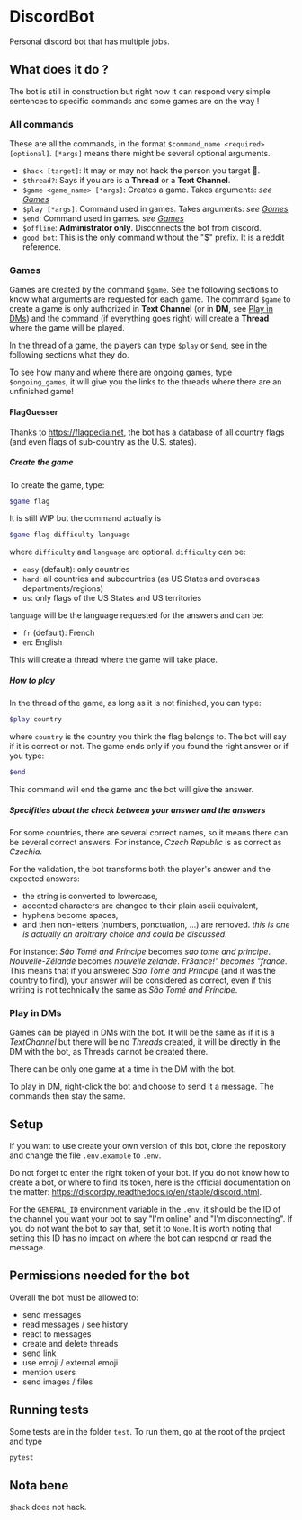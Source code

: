 # DiscordBot

Personal discord bot that has multiple jobs.

## What does it do ?

The bot is still in construction but right now it can respond very simple sentences to specific commands and some games are on the way !

### All commands

These are all the commands, in the format `$command_name <required> [optional]`. `[*args]` means there might be several optional arguments.

- `$hack [target]`: It may or may not hack the person you target :eyes:.
- `$thread?`: Says if you are is a **Thread** or a **Text Channel**.
- `$game <game_name> [*args]`: Creates a game. Takes arguments: *see [Games](#games)*
- `$play [*args]`: Command used in games. Takes arguments: *see [Games](#games)*
- `$end`: Command used in games. *see [Games](#games)*
- `$offline`: **Administrator only**. Disconnects the bot from discord.
- `good bot`: This is the only command without the "$" prefix. It is a reddit reference.

### Games

Games are created by the command `$game`. See the following sections to know what arguments are requested for each game.
The command `$game` to create a game is only authorized in **Text Channel** (or in **DM**, see [Play in DMs](#play-in-dms)) and the command (if everything goes right) will create a **Thread** where the game will be played.

In the thread of a game, the players can type `$play` or `$end`, see in the following sections what they do.

To see how many and where there are ongoing games, type `$ongoing_games`, it will give you the links to the threads where there are an unfinished game!

#### FlagGuesser

Thanks to <https://flagpedia.net>, the bot has a database of all country flags (and even flags of sub-country as the U.S. states).

##### Create the game

To create the game, type:

```sh
$game flag 
```

It is still WIP but the command actually is

```sh
$game flag difficulty language
```

where `difficulty` and `language` are optional.
`difficulty` can be:

- `easy` (default): only countries
- `hard`: all countries and subcountries (as US States and overseas departments/regions)
- `us`: only flags of the US States and US territories

`language` will be the language requested for the answers and can be:

- `fr` (default): French
- `en`: English

This will create a thread where the game will take place.

##### How to play

In the thread of the game, as long as it is not finished, you can type:

```sh
$play country
```

where `country` is the country you think the flag belongs to.
The bot will say if it is correct or not.
The game ends only if you found the right answer or if you type:

```sh
$end
```

This command will end the game and the bot will give the answer.

##### Specifities about the check between your answer and the answers

For some countries, there are several correct names, so it means there can be several correct answers. For instance, *Czech Republic* is as correct as *Czechia*.

For the validation, the bot transforms both the player's answer and the expected answers:

- the string is converted to lowercase,
- accented characters are changed to their plain ascii equivalent,
- hyphens become spaces,
- and then non-letters (numbers, ponctuation, ...) are removed. *this is one is actually an arbitrary choice and could be discussed*.

For instance: *São Tomé and Príncipe* becomes *sao tome and principe*. *Nouvelle-Zélande* becomes *nouvelle zelande*. *Fr3ance!" becomes "france*.
This means that if you answered *Sao Tomé and Principe* (and it was the country to find), your answer will be considered as correct, even if this writing is not technically the same as *São Tomé and Príncipe*.

### Play in DMs

Games can be played in DMs with the bot. It will be the same as if it is a *TextChannel* but there will be no *Threads* created, it will be directly in the DM with the bot, as Threads cannot be created there.

There can be only one game at a time in the DM with the bot.

To play in DM, right-click the bot and choose to send it a message. The commands then stay the same.

## Setup

If you want to use create your own version of this bot, clone the repository and change the file `.env.example` to `.env`.

Do not forget to enter the right token of your bot.
If you do not know how to create a bot, or where to find its token, here is the official documentation on the matter: <https://discordpy.readthedocs.io/en/stable/discord.html>.

For the `GENERAL_ID` environment variable in the `.env`, it should be the ID of the channel you want your bot to say "I'm online" and "I'm disconnecting". If you do not want the bot to say that, set it to `None`. It is worth noting that setting this ID has no impact on where the bot can respond or read the message.

## Permissions needed for the bot

Overall the bot must be allowed to:

- send messages
- read messages / see history
- react to messages
- create and delete threads
- send link
- use emoji / external emoji
- mention users
- send images / files

## Running tests

Some tests are in the folder `test`.
To run them, go at the root of the project and type

```sh
pytest
```

## Nota bene

`$hack` does not hack.
